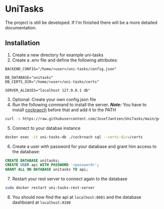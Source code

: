 # UniTasks
The project is still be developed. If I'm finished there will be a  more detailed documentation.

## Installation

1. Create a new directory for example uni-tasks
2. Create a .env file and define the following attributes:
```env
BACKEND_CONFIG="/home/<user>/uni-tasks/config.json"

DB_DATABASE="unitasks"
DB_CERTS_DIR="/home/<user>/uni-tasks/certs"

SERVER_ALIASES="localhost 127.0.0.1 db"
```

3. Optional: Create your own config.json file
4. Run the following command to install the server. ***Note:*** You have to install [cockraoch](https://www.cockroachlabs.com/docs/v22.2/install-cockroachdb-linux.html) before that and add it to the PATH
```bash
curl -s https://raw.githubusercontent.com/JosefJantzen/UniTasks/main/gen-certs.sh -O ; chmod +x gen-certs.sh ; ./gen-certs.sh ; curl -s -o docker-compose.yml https://raw.githubusercontent.com/JosefJantzen/UniTasks/main/docker-compose.prod.yml ; sudo docker compose up -d
```

5. Connect to your databse instance
```bash
docker exec -it uni-tasks-db ./cockroach sql --certs-dir=/certs
```

6. Create a user with password for your database and grant him access to the database:
```sql
CREATE DATABASE unitasks;
CREATE USER api WITH PASSWORD '<password>';
GRANT ALL ON DATABASE unitasks TO api;
```

7. Restart your rest server to connect again to the database
```bash
sudo docker restart uni-tasks-rest-server
```

8. You should now find the api at `localhost:8081` and the database dashboard at `localhost:8180`